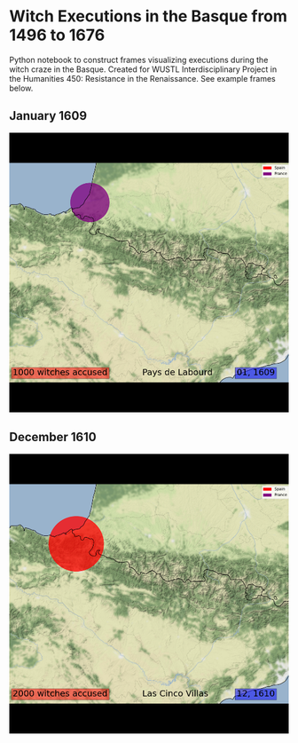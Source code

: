 # Witch Executions in the Basque from 1496 to 1676

Python notebook to construct frames visualizing executions during the witch craze in the Basque. Created for WUSTL Interdisciplinary Project in the Humanities 450: Resistance in the Renaissance. See example frames below.

## January 1609

![Frame: January 1609](https://github.com/ollycohen/resistance/blob/main/frame_0016.png?raw=true)

## December 1610  
![Frame: December 1610](https://github.com/ollycohen/resistance/blob/main/frame_0019.png?raw=true)
